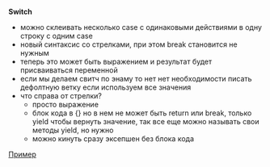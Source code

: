 **Switch** 

- можно склеивать несколько case  с одинаковыми действиями в одну строку с одним case
- новый синтаксис со стрелками, при этом break становится не нужным
- теперь это может быть выражением и результат будет присваиваться переменной
- если мы делаем свитч по энаму то нет нет необходимости писать дефолтную ветку если используем все значения
- что справа от стрелки?
    - просто выражение
    - блок кода в {} но в нем не может быть return или break, только yield чтобы вернуть значение, так все еще можно называть свои методы yield, но нужно
    - можно кинуть сразу эксепшен без блока кода


[Пример](../src/main/java/com/glowbyte/from8to17/SwitchExample.java)